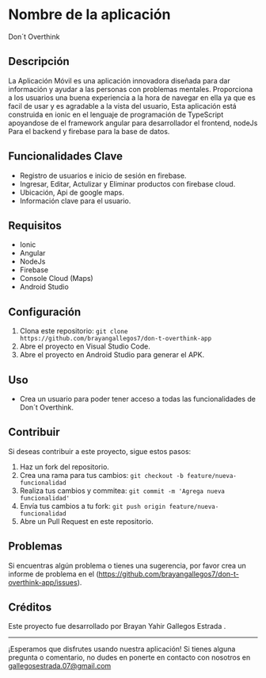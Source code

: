 
# Nombre de la aplicación 
Don´t Overthink

## Descripción
La Aplicación Móvil es una aplicación innovadora diseñada para dar información y ayudar a las personas con problemas mentales. 
Proporciona a los usuarios una buena experiencia a la hora de navegar en ella ya que es facil de usar y es agradable a la vista del usuario,
Esta aplicación está construida en ionic en el lenguaje de programación de TypeScript apoyandose de el framework angular para desarrollador
el frontend, nodeJs Para el backend y firebase para la base de datos.

## Funcionalidades Clave

- Registro de usuarios e inicio de sesión en firebase.
- Ingresar, Editar, Actulizar y Eliminar productos con firebase cloud.
- Ubicación, Api de google maps.
- Información clave para el usuario.

## Requisitos

- Ionic
- Angular
- NodeJs
- Firebase
- Console Cloud (Maps)
- Android Studio

## Configuración

1. Clona este repositorio: `git clone https://github.com/brayangallegos7/don-t-overthink-app`
2. Abre el proyecto en Visual Studio Code.
3. Abre el proyecto en Android Studio para generar el APK.

## Uso

- Crea un usuario para poder tener acceso a todas las funcionalidades de Don´t Overthink.

## Contribuir

Si deseas contribuir a este proyecto, sigue estos pasos:

1. Haz un fork del repositorio.
2. Crea una rama para tus cambios: `git checkout -b feature/nueva-funcionalidad`
3. Realiza tus cambios y commitea: `git commit -m 'Agrega nueva funcionalidad'`
4. Envía tus cambios a tu fork: `git push origin feature/nueva-funcionalidad`
5. Abre un Pull Request en este repositorio.

## Problemas

Si encuentras algún problema o tienes una sugerencia, por favor crea un informe de problema en el (https://github.com/brayangallegos7/don-t-overthink-app/issues).


## Créditos

Este proyecto fue desarrollado por Brayan Yahir Gallegos Estrada .

---

¡Esperamos que disfrutes usando nuestra aplicación! Si tienes alguna pregunta o comentario, no dudes en ponerte en contacto con nosotros en gallegosestrada.07@gmail.com
